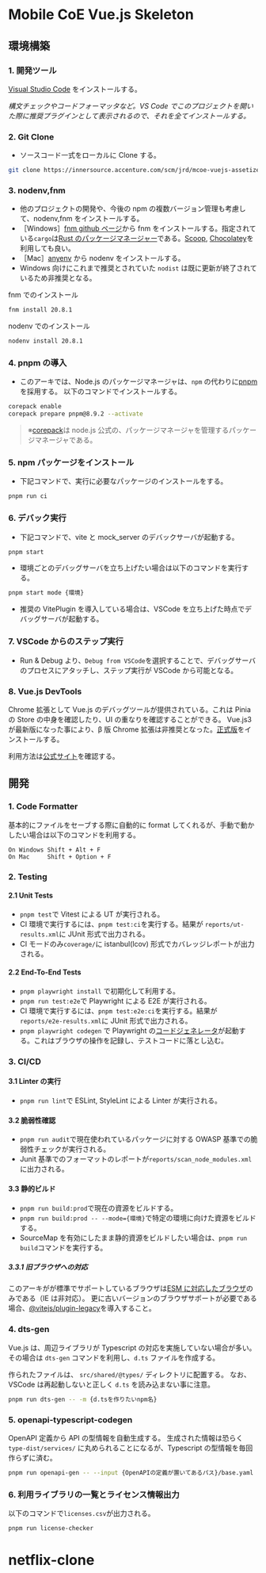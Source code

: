 # Mobile CoE Vue.js Skeleton

## 環境構築

### 1. 開発ツール

[Visual Studio Code](https://azure.microsoft.com/ja-jp/products/visual-studio-code/) をインストールする。

_構文チェックやコードフォーマッタなど。VS Code でこのプロジェクトを開いた際に推奨プラグインとして表示されるので、それを全てインストールする。_

### 2. Git Clone

- ソースコード一式をローカルに Clone する。

```bash
git clone https://innersource.accenture.com/scm/jrd/mcoe-vuejs-assetize.git
```

### 3. nodenv,fnm

- 他のプロジェクトの開発や、今後の npm の複数バージョン管理も考慮して、nodenv,fnm をインストールする。
- ［Windows］[fnm github ページ](https://github.com/Schniz/fnm#using-cargo-linuxmacoswindows)から fnm をインストールする。指定されている`cargo`は[Rust のパッケージマネージャー](https://www.rust-lang.org/ja/tools/install)である。[Scoop](https://github.com/ScoopInstaller/Scoop), [Chocolatey](https://chocolatey.org/install#installing-chocolatey)を利用しても良い。
- ［Mac］[anyenv](https://github.com/anyenv/anyenv) から nodenv をインストールする。
- Windows 向けにこれまで推奨とされていた `nodist` は既に更新が終了されているため非推奨となる。

fnm でのインストール

```bash
fnm install 20.8.1
```

nodenv でのインストール

```bash
nodenv install 20.8.1
```

### 4. pnpm の導入

- このアーキでは、Node.js のパッケージマネージャは、`npm` の代わりに[pnpm](https://pnpm.io/)を採用する。
  以下のコマンドでインストールする。

```bash
corepack enable
corepack prepare pnpm@8.9.2 --activate
```

> ※[corepack](https://nodejs.org/api/corepack.html)は node.js 公式の、パッケージマネージャを管理するパッケージマネージャである。

### 5. npm パッケージをインストール

- 下記コマンドで、実行に必要なパッケージのインストールをする。

```bash
pnpm run ci
```

### 6. デバック実行

- 下記コマンドで、vite と mock_server のデバックサーバが起動する。

```bash
pnpm start
```

- 環境ごとのデバッグサーバを立ち上げたい場合は以下のコマンドを実行する。

```bash
pnpm start mode {環境}
```

- 推奨の VitePlugin を導入している場合は、VSCode を立ち上げた時点でデバッグサーバが起動する。

### 7. VSCode からのステップ実行

- Run & Debug より、`Debug from VSCode`を選択することで、デバッグサーバのプロセスにアタッチし、ステップ実行が VSCode から可能となる。

### 8. Vue.js DevTools

Chrome 拡張として Vue.js のデバッグツールが提供されている。これは Pinia の Store の中身を確認したり、UI の重なりを確認することができる。
Vue.js3 が最新版になった事により、β 版 Chrome 拡張は非推奨となった。[正式版](https://chrome.google.com/webstore/detail/vuejs-devtools/nhdogjmejiglipccpnnnanhbledajbpd)をインストールする。

利用方法は[公式サイト](https://devtools.vuejs.org/)を確認する。

## 開発

### 1. Code Formatter

基本的にファイルをセーブする際に自動的に format してくれるが、手動で動かしたい場合は以下のコマンドを利用する。

```text
On Windows Shift + Alt + F
On Mac     Shift + Option + F
```

### 2. Testing

#### 2.1 Unit Tests

- `pnpm test`で Vitest による UT が実行される。
- CI 環境で実行するには、`pnpm test:ci`を実行する。結果が `reports/ut-results.xml`に JUnit 形式で出力される。
- CI モードのみ`coverage/`に istanbul(lcov) 形式でカバレッジレポートが出力される。

#### 2.2 End-To-End Tests

- `pnpm playwright install` で初期化して利用する。
- `pnpm run test:e2e`で Playwright による E2E が実行される。
- CI 環境で実行するには、`pnpm test:e2e:ci`を実行する。結果が `reports/e2e-results.xml`に JUnit 形式で出力される。
- `pnpm playwright codegen` で Playwright の[コードジェネレータ](https://playwright.dev/docs/codegen-intro#running-codegen)が起動する。これはブラウザの操作を記録し、テストコードに落とし込む。

### 3. CI/CD

#### 3.1 Linter の実行

- `pnpm run lint`で ESLint, StyleLint による Linter が実行される。

#### 3.2 脆弱性確認

- `pnpm run audit`で現在使われているパッケージに対する OWASP 基準での脆弱性チェックが実行される。
- Junit 基準でのフォーマットのレポートが`reports/scan_node_modules.xml`に出力される。

#### 3.3 静的ビルド

- `pnpm run build:prod`で現在の資源をビルドする。
- `pnpm run build:prod -- --mode={環境}`で特定の環境に向けた資源をビルドする。
- SourceMap を有効にしたまま静的資源をビルドしたい場合は、`pnpm run build`コマンドを実行する。

##### 3.3.1 旧ブラウザへの対応

このアーキがが標準でサポートしているブラウザは[ESM に対応したブラウザ](https://caniuse.com/es6-module)のみである（IE は非対応）。
更に古いバージョンのブラウザサポートが必要である場合、[@vitejs/plugin-legacy](https://github.com/vitejs/vite/tree/main/packages/plugin-legacy)を導入すること。

### 4. dts-gen

Vue.js は、周辺ライブラリが Typescript の対応を実施していない場合が多い。
その場合は `dts-gen` コマンドを利用し、`d.ts` ファイルを作成する。

作られたファイルは、 `src/shared/@types/` ディレクトリに配置する。
なお、VSCode は再起動しないと正しく `d.ts` を読み込まない事に注意。

```bash
pnpm run dts-gen -- -m {d.tsを作りたいnpm名}
```

### 5. openapi-typescript-codegen

OpenAPI 定義から API の型情報を自動生成する。
生成された情報は恐らく `type-dist/services/` に丸められることになるが、Typescript の型情報を毎回作らずに済む。

```bash
pnpm run openapi-gen -- --input {OpenAPIの定義が置いてあるパス}/base.yaml --output ./type-dist --client axios
```

### 6. 利用ライブラリの一覧とライセンス情報出力

以下のコマンドで`licenses.csv`が出力される。

```bash
pnpm run license-checker
```
# netflix-clone
